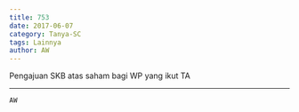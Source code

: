 ```yaml
---
title: 753
date: 2017-06-07
category: Tanya-SC
tags: Lainnya
author: AW
---
```


Pengajuan SKB atas saham bagi WP yang ikut TA

---



`AW`
